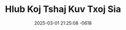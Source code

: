 ---
layout: movie-video-data
date: 2025-03-01 21:25:08 -0618
categories: movie

# Site Attributes
title: "Hlub Koj Tshaj Kuv Txoj Sia"
permalink: "/movie/Hlub_Koj_Tshaj_Kuv_Txoj_Sia"

# Movie Attributes
synopsis: ""
producer: "Twin Star Video Production"
director: ""
writer: ""
video_link: "https://youtu.be/HqbJh0UVXRE?si=sEFxeEXGl-UlJ4nI"
genre: "Romance"
year: "2002"
release_type: "VHS"
storage: "Private"
thumbnail: "/assets/images/movie_thumbnails/Hlub Koj Tshaj Kuv Txoj Sia.jpeg"
publishing_company: "Twin Star Video Production"

# Sequels + Parts
base_movie: "Hlub Koj Tshaj Kuv Txoj Sia."
total_parts: 2
sequel: ""

# Movie Cast
cast:
#VALUE!
---